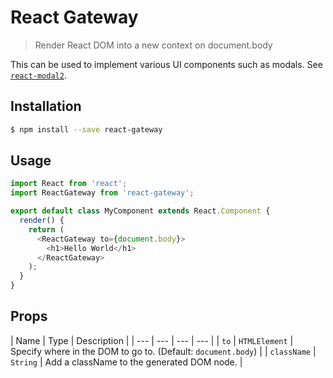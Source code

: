 # React Gateway

> Render React DOM into a new context on document.body

This can be used to implement various UI components such as modals.
See [`react-modal2`](https://github.com/cloudflare/react-modal2).

## Installation

```sh
$ npm install --save react-gateway
```

## Usage

```js
import React from 'react';
import ReactGateway from 'react-gateway';

export default class MyComponent extends React.Component {
  render() {
    return (
      <ReactGateway to={document.body}>
        <h1>Hello World</h1>
      </ReactGateway>
    );
  }
}
```

## Props

| Name | Type | Description |
| --- | --- | --- | --- |
| `to` | `HTMLElement` | Specify where in the DOM to go to. (Default: `document.body`) |
| `className` | `String` | Add a className to the generated DOM node. |

